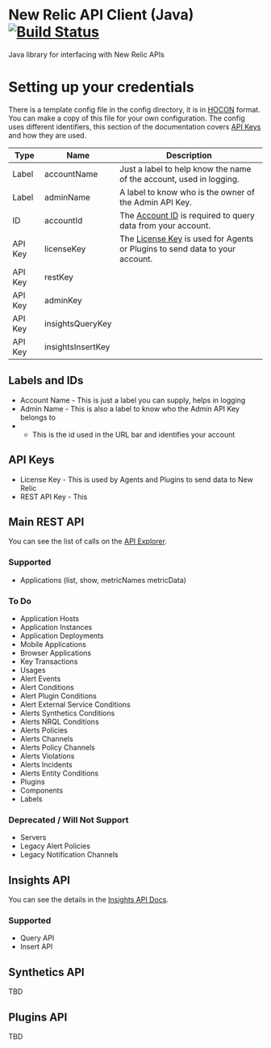 # New Relic API Client (Java) [![Build Status](https://travis-ci.org/kenahrens/newrelic-api-client-java.svg?branch=master)](https://travis-ci.org/kenahrens/newrelic-api-client-java)

Java library for interfacing with New Relic APIs

# Setting up your credentials
There is a template config file in the config directory, it is in [HOCON](https://github.com/lightbend/config/blob/master/HOCON.md) format. You can make a copy of this file for your own configuration. The config uses different identifiers, this section of the documentation covers [API Keys](https://docs.newrelic.com/docs/apis/rest-api-v2/getting-started/api-keys) and how they are used.

| Type | Name | Description |
|---|---|---|
| Label | accountName | Just a label to help know the name of the account, used in logging. |
| Label | adminName | A label to know who is the owner of the Admin API Key. |
| ID | accountId | The [Account ID](https://docs.newrelic.com/docs/accounts-partnerships/accounts/account-setup/account-id) is required to query data from your account. |
| API Key | licenseKey | The [License Key](https://docs.newrelic.com/docs/accounts-partnerships/accounts/account-setup/license-key) is used for Agents or Plugins to send data to your account. |
| API Key | restKey | |
| API Key | adminKey | |
| API Key | insightsQueryKey | |
| API Key | insightsInsertKey | |

## Labels and IDs
* Account Name - This is just a label you can supply, helps in logging
* Admin Name - This is also a label to know who the Admin API Key belongs to
*  - This is the id used in the URL bar and identifies your account

## API Keys

* License Key - This is used by Agents and Plugins to send data to New Relic
* REST API Key - This 

## Main REST API
You can see the list of calls on the [API Explorer](https://api.newrelic.com/).

### Supported
* Applications (list, show, metricNames metricData)

### To Do
* Application Hosts
* Application Instances
* Application Deployments
* Mobile Applications
* Browser Applications
* Key Transactions
* Usages
* Alert Events
* Alert Conditions
* Alert Plugin Conditions
* Alert External Service Conditions
* Alerts Synthetics Conditions
* Alerts NRQL Conditions
* Alerts Policies
* Alerts Channels
* Alerts Policy Channels
* Alerts Violations
* Alerts Incidents
* Alerts Entity Conditions
* Plugins
* Components
* Labels

### Deprecated / Will Not Support
* Servers
* Legacy Alert Policies
* Legacy Notification Channels

## Insights API
You can see the details in the [Insights API Docs](https://docs.newrelic.com/docs/insights/insights-api).

### Supported
* Query API
* Insert API

## Synthetics API
TBD

## Plugins API
TBD
